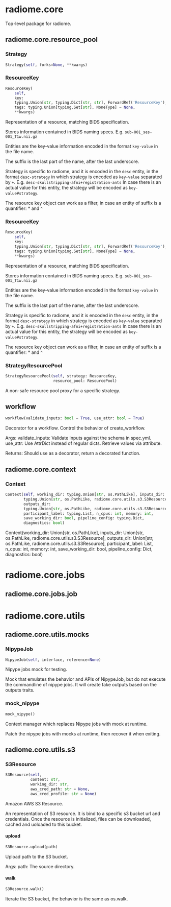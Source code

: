 
# radiome.core
Top-level package for radiome.

## radiome.core.resource_pool


### Strategy
```python
Strategy(self, forks=None, **kwargs)
```


### ResourceKey
```python
ResourceKey(
    self,
    key:
    typing.Union[str, typing.Dict[str, str], ForwardRef('ResourceKey'), NoneType] = None,
    tags: typing.Union[typing.Set[str], NoneType] = None,
    **kwargs)
```
Representation of a resource, matching BIDS specification.

Stores information contained in BIDS naming specs.
E.g. `sub-001_ses-001_T1w.nii.gz`

Entities are the key-value information encoded in the format
`key-value` in the file name.

The suffix is the last part of the name, after the last underscore.

Strategy is specific to radiome, and it is encoded in the `desc` entity,
in the format `desc-strategy` in which strategy is encoded as `key-value`
separated by `+`. E.g. `desc-skullstripping-afni+registration-ants`
In case there is an actual value for this entity, the strategy will
be encoded as `key-value#strategy`.

The resource key object can work as a filter, in case an entity of suffix
is a quantifier: * and ^


### ResourceKey
```python
ResourceKey(
    self,
    key:
    typing.Union[str, typing.Dict[str, str], ForwardRef('ResourceKey'), NoneType] = None,
    tags: typing.Union[typing.Set[str], NoneType] = None,
    **kwargs)
```
Representation of a resource, matching BIDS specification.

Stores information contained in BIDS naming specs.
E.g. `sub-001_ses-001_T1w.nii.gz`

Entities are the key-value information encoded in the format
`key-value` in the file name.

The suffix is the last part of the name, after the last underscore.

Strategy is specific to radiome, and it is encoded in the `desc` entity,
in the format `desc-strategy` in which strategy is encoded as `key-value`
separated by `+`. E.g. `desc-skullstripping-afni+registration-ants`
In case there is an actual value for this entity, the strategy will
be encoded as `key-value#strategy`.

The resource key object can work as a filter, in case an entity of suffix
is a quantifier: * and ^


### StrategyResourcePool
```python
StrategyResourcePool(self, strategy: ResourceKey,
                     resource_pool: ResourcePool)
```

A non-safe resource pool proxy for a specific strategy.


## workflow
```python
workflow(validate_inputs: bool = True, use_attr: bool = True)
```

Decorator for a workflow. Control the behavior of create_workflow.

Args:
    validate_inputs: Validate inputs against the schema in spec.yml.
    use_attr: Use AttrDict instead of regular dicts. Retrieve values via attribute.

Returns:
    Should use as a decorator, return a decorated function.



## radiome.core.context


### Context
```python
Context(self, working_dir: typing.Union[str, os.PathLike], inputs_dir:
        typing.Union[str, os.PathLike, radiome.core.utils.s3.S3Resource],
        outputs_dir:
        typing.Union[str, os.PathLike, radiome.core.utils.s3.S3Resource],
        participant_label: typing.List, n_cpus: int, memory: int,
        save_working_dir: bool, pipeline_config: typing.Dict,
        diagnostics: bool)
```
Context(working_dir: Union[str, os.PathLike], inputs_dir: Union[str, os.PathLike, radiome.core.utils.s3.S3Resource], outputs_dir: Union[str, os.PathLike, radiome.core.utils.s3.S3Resource], participant_label: List, n_cpus: int, memory: int, save_working_dir: bool, pipeline_config: Dict, diagnostics: bool)

# radiome.core.jobs


## radiome.core.jobs.job


# radiome.core.utils


## radiome.core.utils.mocks


### NipypeJob
```python
NipypeJob(self, interface, reference=None)
```
Nipype jobs mock for testing.

Mock that emulates the behavior and APIs of NipypeJob, but do not execute the commandline of nipype jobs.
It will create fake outputs based on the outputs traits.



### mock_nipype
```python
mock_nipype()
```
Context manager which replaces Nipype jobs with mock at runtime.

Patch the nipype jobs with mocks at runtime, then recover it when exiting.


## radiome.core.utils.s3


### S3Resource
```python
S3Resource(self,
           content: str,
           working_dir: str,
           aws_cred_path: str = None,
           aws_cred_profile: str = None)
```
Amazon AWS S3 Resource.

An representation of S3 resource. It is bind to a specific s3 bucket url and credentials.
Once the resource is initialized, files can be downloaded, cached and uoloaded to this
bucket.



#### upload
```python
S3Resource.upload(path)
```

Upload path to the S3 bucket.

Args:
    path: The source directory.


#### walk
```python
S3Resource.walk()
```

Iterate the S3 bucket, the behavior is the same as os.walk.


